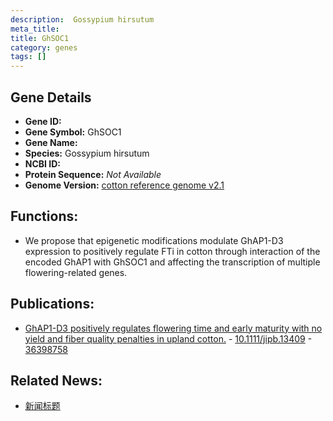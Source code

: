 ```yaml
---
description:  Gossypium hirsutum
meta_title:
title: GhSOC1
category: genes
tags: []
---
```


## Gene Details
- **Gene ID:**	[](https://www.maizegdb.org/gene_center/gene/)
- **Gene Symbol:** GhSOC1
- **Gene Name:** 
- **Species:** Gossypium hirsutum
- **NCBI ID:** [  ]()
- **Protein Sequence:** *Not Available*
- **Genome Version:** [cotton reference genome v2.1]()

## Functions:
   - We propose that epigenetic modifications modulate GhAP1-D3 expression to positively regulate FTi in cotton through interaction of the encoded GhAP1 with GhSOC1 and affecting the transcription of multiple flowering-related genes.

## Publications:
   - [GhAP1-D3 positively regulates flowering time and early maturity with no yield and fiber quality penalties in upland cotton.]( https://onlinelibrary.wiley.com/doi/10.1111/jipb.13409 ) - [10.1111/jipb.13409]( https://onlinelibrary.wiley.com/doi/10.1111/jipb.13409 ) - [36398758](https://pubmed.ncbi.nlm.nih.gov/36398758/)

## Related News:
   - [新闻标题](https://mp.weixin.qq.com/s?__biz=Mzg3MDEwNDEyMg==&mid=2247541422&idx=5&sn=19537c278fa9088d92e70a94e02f7fb8&chksm=ce908ffbf9e706edb5fbee0a5459c46fb55b76fac923458b6b83a364880b08b7ea96e5c721aa&scene=27#wechat_redirect)
